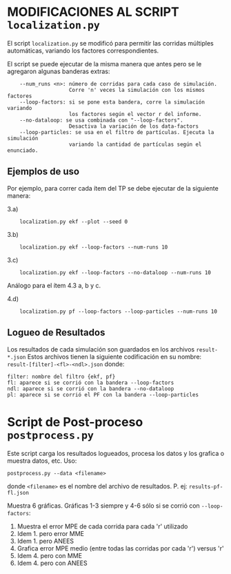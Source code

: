 # MODIFICACIONES AL SCRIPT `localization.py`
El script `localization.py` se modificó para permitir las corridas múltiples automáticas, variando los factores correspondientes. 

El script se puede ejecutar de la misma manera que antes pero se le agregaron algunas banderas extras:
```
    --num_runs <n>: número de corridas para cada caso de simulación. 
                    Corre 'n' veces la simulación con los mismos factores
    --loop-factors: si se pone esta bandera, corre la simulación variando
                    los factores según el vector r del informe.
    --no-dataloop: se usa combinada con "--loop-factors". 
                    Desactiva la variación de los data-factors
    --loop-particles: se usa en el filtro de partículas. Ejecuta la simulación
                    variando la cantidad de partículas según el enunciado.
```

## Ejemplos de uso
Por ejemplo, para correr cada ítem del TP se debe ejecutar de la siguiente manera:

3.a)
```
    localization.py ekf --plot --seed 0
```
3.b)
```
    localization.py ekf --loop-factors --num-runs 10
```
3.c)
```
    localization.py ekf --loop-factors --no-dataloop --num-runs 10
```

Análogo para el ítem 4.3 a, b y c.

4.d)
```
    localization.py pf --loop-factors --loop-particles --num-runs 10
```

## Logueo de Resultados
Los resultados de cada simulación son guardados en los archivos `result-*.json`
Estos archivos tienen la siguiente codificación en su nombre:
`result-[filter]-<fl>-<ndl>.json` donde:
```
filter: nombre del filtro {ekf, pf}
fl: aparece si se corrió con la bandera --loop-factors
ndl: aparece si se corrió con la bandera --no-dataloop
pl: aparece si se corrió el PF con la bandera --loop-particles

```

# Script de Post-proceso `postprocess.py`
Este script carga los resultados logueados, procesa los datos y los grafica o muestra datos, etc.
Uso:
```
postprocess.py --data <filename>
```
donde `<filename>` es el nombre del archivo de resultados. P. ej: `results-pf-fl.json`

Muestra 6 gráficas. Gráficas 1-3 siempre y 4-6 sólo si se corrió con `--loop-factors`:
1. Muestra el error MPE de cada corrida para cada 'r' utilizado
2. Idem 1. pero error MME
3. Idem 1. pero ANEES
4. Grafica error MPE medio (entre todas las corridas por cada 'r') versus 'r'
5. Idem 4. pero con MME
6. Idem 4. pero con ANEES

